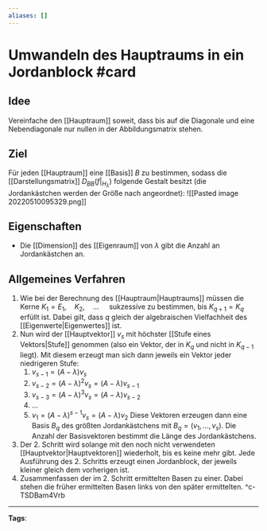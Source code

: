 ```yaml
---
aliases: []
---
```


# Umwandeln des Hauptraums in ein Jordanblock #card
## Idee
Vereinfache den [[Hauptraum]] soweit, dass bis auf die Diagonale und eine Nebendiagonale nur nullen in der Abbildungsmatrix stehen.
## Ziel
Für jeden [[Hauptraum]] eine [[Basis]] $B$ zu bestimmen, sodass die [[Darstellungsmatrix]] $D_{B B}\left(\left.f\right|_{H_{\lambda}}\right)$ folgende Gestalt besitzt (die Jordankästchen werden der Größe nach angeordnet):
![[Pasted image 20220510095329.png]]
## Eigenschaften
- Die [[Dimension]] des [[Eigenraum]] von $\lambda$ gibt die Anzahl an Jordankästchen an.
## Allgemeines Verfahren
1. Wie bei der Berechnung des [[Hauptraum|Hauptraums]] müssen die Kerne $K_1=E_1, \quad K_2, \quad ... \quad$ sukzessive zu bestimmen, bis $K_{q+1}=K_q$ erfüllt ist. Dabei gilt, dass $q$ gleich der algebraischen Vielfachheit des [[Eigenwerte|Eigenwertes]] ist.
2. Nun wird der [[Hauptvektor]] $v_s$ mit höchster [[Stufe eines Vektors|Stufe]] genommen (also ein Vektor, der in $K_q$ und nicht in $K_{q-1}$ liegt). Mit diesem erzeugt man sich dann jeweils ein Vektor jeder niedrigeren Stufe:  
	1. $v_{s-1}=(A-\lambda)v_s$
	2. $v_{s-2}=(A-\lambda)^2v_s =(A-\lambda)v_{s-1}$
	3. $v_{s-3}=(A-\lambda)^3v_s =(A-\lambda)v_{s-2}$
	4. ...
	5. $v_1 =(A-\lambda)^{s-1}v_s =(A-\lambda)v_{2}$
	Diese Vektoren erzeugen dann eine Basis $B_q$ des größten Jordankästchens mit $B_q=(v_1, ..., v_s)$. Die Anzahl der Basisvektoren bestimmt die Länge des Jordankästchens.
3. Der 2. Schritt wird solange mit den noch nicht verwendeten [[Hauptvektor|Hauptvektoren]] wiederholt, bis es keine mehr gibt. Jede Ausführung des 2. Schritts erzeugt einen Jordanblock, der jeweils kleiner gleich dem vorherigen ist.
4. Zusammenfassen der im 2. Schritt ermittelten Basen zu einer. Dabei stehen die früher ermittelten Basen links von den später ermittelten.
^c-TSDBam4Vrb
---
**Tags**: 